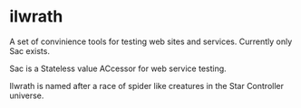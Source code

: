 ilwrath
=======

A set of convinience tools for testing web sites and services. Currently only Sac exists. 

Sac is a Stateless value ACcessor for web service testing.

Ilwrath is named after a race of spider like creatures in the Star Controller universe. 
